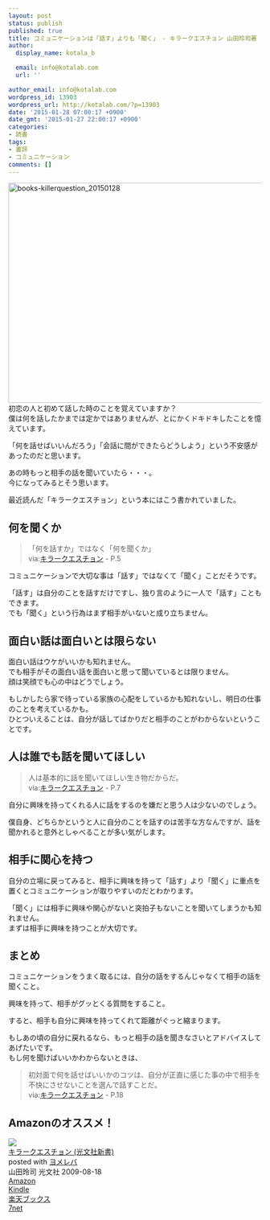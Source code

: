```yaml
---
layout: post
status: publish
published: true
title: コミュニケーションは「話す」よりも「聞く」 - キラークエスチョン 山田玲司著
author:
  display_name: kotala_b

  email: info@kotalab.com
  url: ''

author_email: info@kotalab.com
wordpress_id: 13903
wordpress_url: http://kotalab.com/?p=13903
date: '2015-01-28 07:00:17 +0900'
date_gmt: '2015-01-27 22:00:17 +0900'
categories:
- 読書
tags:
- 書評
- コミュニケーション
comments: []
---
```

<p><img src="http://kotalab.com/wp-content/uploads/2015/01/books-killerquestion_20150128-780x438.jpg" alt="books-killerquestion_20150128" width="780" height="438" class="aligncenter size-large wp-image-13906" /><br />
初恋の人と初めて話した時のことを覚えていますか？<br />
僕は何を話したかまでは定かではありませんが、とにかくドキドキしたことを憶えています。</p>
<p>「何を話せばいいんだろう」「会話に間ができたらどうしよう」という不安感があったのだと思います。</p>
<p>あの時もっと相手の話を聞いていたら・・・。<br />
今になってみるとそう思います。</p>
<p>最近読んだ「キラークエスチョン」という本にはこう書かれていました。<br />
<!--more--></p>
<h2>何を聞くか</h2>
<blockquote><p>「何を話すか」ではなく「何を聞くか」<br />
via:<a href="http://www.amazon.co.jp/exec/obidos/asin/4334035213/same-22/" rel="nofollow" target="_blank">キラークエスチョン</a>  - P.5</p></blockquote>
<p>コミュニケーションで大切な事は「話す」ではなくて「聞く」ことだそうです。</p>
<p>「話す」は自分のことを話すだけですし、独り言のように一人で「話す」こともできます。<br />
でも「聞く」という行為はまず相手がいないと成り立ちません。</p>
<h2>面白い話は面白いとは限らない</h2>
<p>面白い話はウケがいいかも知れません。<br />
でも相手がその面白い話を面白いと思って聞いているとは限りません。<br />
顔は笑顔でも心の中はどうでしょう。</p>
<p>もしかしたら家で待っている家族の心配をしているかも知れないし、明日の仕事のことを考えているかも。<br />
ひとついえることは、<span class="b">自分が話してばかりだと相手のことがわからないということです。</span></p>
<h2>人は誰でも話を聞いてほしい</h2>
<blockquote><p>人は基本的に話を聞いてほしい生き物だからだ。<br />
via:<a href="http://www.amazon.co.jp/exec/obidos/asin/4334035213/same-22/" rel="nofollow" target="_blank">キラークエスチョン</a>  - P.7</p></blockquote>
<p><span class="b">自分に興味を持ってくれる人に話をするのを嫌だと思う人は少ないのでしょう。</span></p>
<p>僕自身、どちらかというと人に自分のことを話すのは苦手な方なんですが、話を聞かれると意外としゃべることが多い気がします。</p>
<h2>相手に関心を持つ</h2>
<p>自分の立場に戻ってみると、相手に興味を持って「話す」より「聞く」に重点を置くとコミュニケーションが取りやすいのだとわかります。</p>
<p>「聞く」には相手に興味や関心がないと突拍子もないことを聞いてしまうかも知れません。<br />
まずは相手に興味を持つことが大切です。</p>
<h2>まとめ</h2>
<p>コミュニケーションをうまく取るには、自分の話をするんじゃなくて相手の話を聞くこと。</p>
<p>興味を持って、相手がグッとくる質問をすること。</p>
<p>すると、相手も自分に興味を持ってくれて距離がぐっと縮まります。</p>
<p>もしあの頃の自分に戻れるなら、もっと相手の話を聞きなさいとアドバイスしてあげたいです。<br />
もし何を聞けばいいかわからないときは、</p>
<blockquote><p>初対面で何を話せばいいかのコツは、自分が正直に感じた事の中で相手を不快にさせないことを選んで話すことだ。<br />
via:<a href="http://www.amazon.co.jp/exec/obidos/asin/4334035213/same-22/" rel="nofollow" target="_blank">キラークエスチョン</a>  - P.18</p></blockquote>
<h2 class="aam">Amazonのオススメ！</h2>
<div class="booklink-box">
<div class="booklink-image"><a href="http://www.amazon.co.jp/exec/obidos/asin/4334035213/same-22/" rel="nofollow" target="_blank"><img src="http://ecx.images-amazon.com/images/I/31U2c0ZO4vL._SL160_.jpg" style="border: none;" /></a></div>
<div class="booklink-info">
<div class="booklink-name"><a href="http://www.amazon.co.jp/exec/obidos/asin/4334035213/same-22/" rel="nofollow" target="_blank">キラークエスチョン (光文社新書)</a>
<div class="booklink-powered-date">posted with <a href="http://yomereba.com" rel="nofollow" target="_blank">ヨメレバ</a></div>
</div>
<div class="booklink-detail">山田玲司 光文社 2009-08-18    </div>
<div class="booklink-link2">
<div class="shoplinkamazon"><a href="http://www.amazon.co.jp/exec/obidos/asin/4334035213/same-22/" rel="nofollow" target="_blank" title="アマゾン" >Amazon</a></div>
<div class="shoplinkkindle"><a href="http://www.amazon.co.jp/exec/obidos/ASIN/B00GU4RC4C/same-22/" rel="nofollow" target="_blank" >Kindle</a></div>
<div class="shoplinkrakuten"><a href="http://c.af.moshimo.com/af/c/click?a_id=374939&p_id=56&pc_id=56&pl_id=637&s_v=b5Rz2P0601xu&url=http%3A%2F%2Fbooks.rakuten.co.jp%2Frb%2F6149959%2F" rel="nofollow" target="_blank" title="楽天ブックス" >楽天ブックス</a></div>
<div class="shoplinkseven"><a href="http://ck.jp.ap.valuecommerce.com/servlet/referral?sid=2967684&pid=881104827&vc_url=http%3A%2F%2Fwww.7netshopping.jp%2Fbooks%2Fsearch_result%2F%3Fctgy%3Dbooks%26code%3D4334035213" rel="nofollow" target="_blank" title="セブンネットショッピング" >7net</a></div>
</p></div>
</div>
<div class="booklink-footer"></div>
</div>
